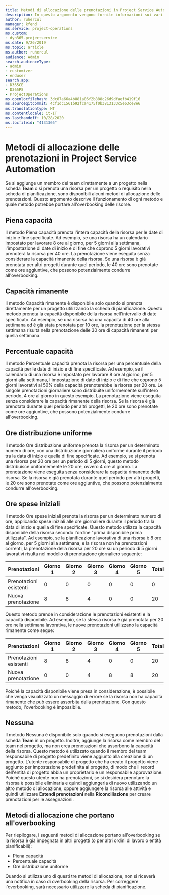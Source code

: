 ```yaml
---
title: Metodi di allocazione delle prenotazioni in Project Service Automation
description: In questo argomento vengono fornite informazioni sui vari metodi di allocazione delle prenotazioni.
author: ruhercul
manager: kfend
ms.service: project-operations
ms.custom:
- dyn365-projectservice
ms.date: 9/26/2019
ms.topic: article
ms.author: ruhercul
audience: Admin
search.audienceType:
- admin
- customizer
- enduser
search.app:
- D365CE
- D365PS
- ProjectOperations
ms.openlocfilehash: 3dc87a66a4b881a06f2b888c26d9dfaefb419f16
ms.sourcegitcommit: 4cf1dc1561b92fca4175f0b3813133c5e63ce8e6
ms.translationtype: HT
ms.contentlocale: it-IT
ms.lasthandoff: 10/28/2020
ms.locfileid: "4131366"
---
```

# <a name="booking-allocation-methods-in-project-service-automation"></a>Metodi di allocazione delle prenotazioni in Project Service Automation

Se si aggiunge un membro del team direttamente a un progetto nella scheda **Team** o si prenota una risorsa per un progetto o requisito nella scheda di pianificazione, sono disponibili alcuni metodi di allocazione delle prenotazioni. Questo argomento descrive il funzionamento di ogni metodo e quale metodo potrebbe portare all'overbooking delle risorse.

## <a name="full-capacity"></a>Piena capacità 
Il metodo Piena capacità prenota l'intera capacità della risorsa per le date di inizio e fine specificate. Ad esempio, se una risorsa ha un calendario impostato per lavorare 8 ore al giorno, per 5 giorni alla settimana, l'impostazione di date di inizio e di fine che coprono 5 giorni lavorativi prenoterà la risorsa per 40 ore. La prenotazione viene eseguita senza considerare la capacità rimanente della risorsa. Se una risorsa è già prenotata per altri progetti durante quel periodo, le 40 ore sono prenotate come ore aggiuntive, che possono potenzialmente condurre all'overbooking.

## <a name="remaining-capacity"></a>Capacità rimanente
Il metodo Capacità rimanente è disponibile solo quando si prenota direttamente per un progetto utilizzando la scheda di pianificazione. Questo metodo prenota la capacità disponibile della risorsa nell'intervallo di date specificato. Ad esempio, se una risorsa ha una capacità di 40 ore alla settimana ed è già stata prenotata per 10 ore, la prenotazione per la stessa settimana risulta nella prenotazione delle 30 ore di capacità rimanenti per quella settimana.

## <a name="percentage-capacity"></a>Percentuale capacità
Il metodo Percentuale capacità prenota la risorsa per una percentuale della capacità per le date di inizio e di fine specificate. Ad esempio, se il calendario di una risorsa è impostato per lavorare 8 ore al giorno, per 5 giorni alla settimana, l'impostazione di date di inizio e di fine che coprono 5 giorni lavorativi al 50% della capacità prenoterebbe la risorsa per 20 ore. Le singole prenotazioni giornaliere sono distribuite uniformemente sull'intero periodo, 4 ore al giorno in questo esempio. La prenotazione viene eseguita senza considerare la capacità rimanente della risorsa. Se la risorsa è già prenotata durante quel periodo per altri progetti, le 20 ore sono prenotate come ore aggiuntive, che possono potenzialmente condurre all'overbooking.

## <a name="evenly-distribute-hours"></a>Ore distribuzione uniforme
Il metodo Ore distribuzione uniforme prenota la risorsa per un determinato numero di ore, con una distribuzione giornaliera uniforme durante il periodo tra la data di inizio e quella di fine specificate. Ad esempio, se si prenota una risorsa per 20 ore per un periodo di 5 giorni, questo metodo distribuisce uniformemente le 20 ore, ovvero 4 ore al giorno. La prenotazione viene eseguita senza considerare la capacità rimanente della risorsa. Se la risorsa è già prenotata durante quel periodo per altri progetti, le 20 ore sono prenotate come ore aggiuntive, che possono potenzialmente condurre all'overbooking.

## <a name="front-load-hours"></a>Ore spese iniziali
Il metodo Ore spese iniziali prenota la risorsa per un determinato numero di ore, applicando spese iniziali alle ore giornaliere durante il periodo tra la data di inizio e quella di fine specificate. Questo metodo utilizza la capacità disponibile della risorsa secondo l'ordine "prima disponibile prima utilizzata". Ad esempio, se la pianificazione lavorativa di una risorsa è 8 ore al giorno, per 5 giorni alla settimana, e la risorsa non ha prenotazioni correnti, la prenotazione della risorsa per 20 ore su un periodo di 5 giorni lavorativi risulta nel modello di prenotazione giornaliero seguente: 

|         Prenotazioni          |    Giorno 1    |    Giorno 2    |    Giorno 3    |    Giorno 4    |    Giorno 5    |    Totale    |
|---------------------------|-------------|-------------|-------------|-------------|-------------|-------------|
|    Prenotazioni esistenti    |    0        |    0        |    0        |    0        |    0        |    0        |
|    Nuova prenotazione          |    8        |    8        |    4        |    0        |    0        |    20       |

Questo metodo prende in considerazione le prenotazioni esistenti e la capacità disponibile. Ad esempio, se la stessa risorsa è già prenotata per 20 ore nella settimana lavorativa, le nuove prenotazioni utilizzano la capacità rimanente come segue:

|   Prenotazioni          | Giorno 1 | Giorno 2 | Giorno 3 | Giorno 4 | Giorno 5 | Totale |
|---------------------|-------|-------|-------|-------|-------|-------|
| Prenotazioni esistenti | 8     | 8     | 4     | 0     | 0     | 20    |
| Nuova prenotazione       | 0     | 0     | 4     | 8     | 8     | 20    |

Poiché la capacità disponibile viene presa in considerazione, è possibile che venga visualizzato un messaggio di errore se la risorsa non ha capacità rimanente che può essere assorbita dalla prenotazione. Con questo metodo, l'overbooking è impossibile.

## <a name="none"></a>Nessuna
Il metodo Nessuna è disponibile solo quando si eseguono prenotazioni dalla scheda **Team** in un progetto. Inoltre, aggiunge la risorsa come membro del team nel progetto, ma non crea prenotazioni che assorbono la capacità della risorsa. Questo metodo è utilizzato quando il membro del team responsabile di progetto predefinito viene aggiunto alla creazione di un progetto. L'utente responsabile di progetto che ha creato il progetto viene aggiunto per impostazione predefinita al progetto, di modo che il record dell'entità di progetto abbia un proprietario e un responsabile approvazione. Poiché questo utente non ha prenotazioni, se si desidera prenotare la risorsa è possibile eliminarla e quindi aggiungerla di nuovo utilizzando un altro metodo di allocazione, oppure aggiungere la risorsa alle attività e quindi utilizzare **Estendi prenotazioni** nella **Riconciliazione** per creare prenotazioni per le assegnazioni.

## <a name="allocation-methods-that-lead-to-overbooking"></a>Metodi di allocazione che portano all'overbooking
Per riepilogare, i seguenti metodi di allocazione portano all'overbooking se la risorsa è già impegnata in altri progetti (o per altri ordini di lavoro o entità pianificabili):

- Piena capacità
- Percentuale capacità
- Ore distribuzione uniforme

Quando si utilizza uno di questi tre metodi di allocazione, non si riceverà una notifica in caso di overbooking della risorsa. Per correggere l'overbooking, sarà necessario utilizzare la scheda di pianificazione.
